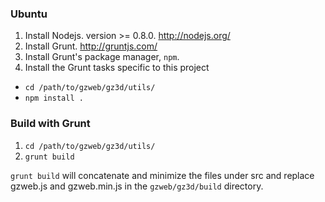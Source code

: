 ### Ubuntu

 1. Install Nodejs. version >= 0.8.0. http://nodejs.org/
 2. Install Grunt. http://gruntjs.com/
 2. Install Grunt's package manager, `npm`.
 3. Install the Grunt tasks specific to this project
   * `cd /path/to/gzweb/gz3d/utils/`
   * `npm install .`

### Build with Grunt

 1. `cd /path/to/gzweb/gz3d/utils/`
 2. `grunt build`

 `grunt build` will concatenate and minimize the files under src and replace gzweb.js and gzweb.min.js in the `gzweb/gz3d/build` directory.
